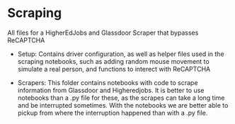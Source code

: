 # Scraping
All files for a HigherEdJobs and Glassdoor Scraper that bypasses ReCAPTCHA


- Setup: Contains driver configuration, as well as helper files used in the scraping notebooks, such as adding random mouse movement to simulate a real person, and functions to interect with ReCAPTCHA

- Scrapers: This folder contains notebooks with code to scrape information from Glassdoor and Higheredjobs. It is better to use notebooks than a .py file for these, as the scrapes can take a long time and be interrupted sometimes. With the notebooks we are better able to pickup from where the interruption happened than with a .py file.
